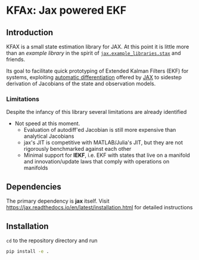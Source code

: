 # KFAx: Jax powered EKF

## Introduction

KFAX is a small state estimation library for JAX. 
At this point it is little more than an *example library* in the spirit of [`jax.example_libraries.stax`](https://jax.readthedocs.io/en/latest/jax.example_libraries.stax.html) and friends.

Its goal to facilitate quick prototyping of Extended Kalman Filters (EKF) for systems, exploiting [automatic differentiation](https://www.youtube.com/watch?app=desktop&v=wG_nF1awSSY) offered by [JAX](https://github.com/google/jax) to sidestep derivation of Jacobians of the state and observation models.

### Limitations

Despite the infancy of this library several limitations are already identified

- Not speed at this moment.
  - Evaluation of autodiff'ed Jacobian is still more expensive than analytical Jacobians
  - jax's JIT is competitive with MATLAB/Julia's JIT, but they are not rigorously benchmarked against each other
  - Minimal support for **IEKF**, i.e. EKF with states that live on a manifold and innovation/update laws that comply with operations on manifolds

## Dependencies

The primary dependency is **jax** itself. Visit <https://jax.readthedocs.io/en/latest/installation.html> for detailed instructions

## Installation

`cd` to the repository directory and run

``` bash
pip install -e .
```
